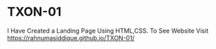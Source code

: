 # TXON-01
I Have Created a Landing Page Using HTML,CSS. To See Website Visit https://rahnumasiddique.github.io/TXON-01/
